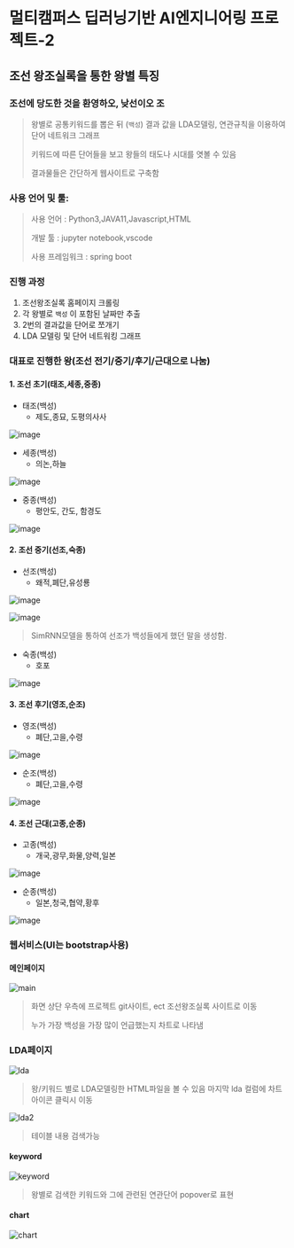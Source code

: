 # 멀티캠퍼스 딥러닝기반 AI엔지니어링 프로젝트-2

## 조선 왕조실록을 통한 왕별 특징

### 조선에 당도한 것을 환영하오, 낮선이오 조

> 왕별로 공통키워드를 뽑은 뒤 (`백성`) 결과 값을 LDA모델링, 연관규칙을 이용하여 단어 네트워크 그래프
>
> 키워드에 따른 단어들을 보고 왕들의 태도나 시대를 엿볼 수 있음
>
> 결과물들은 간단하게 웹사이트로 구축함

### 사용 언어 및 툴:

> 사용 언어 : Python3,JAVA11,Javascript,HTML
>
>  개발 툴 : jupyter notebook,vscode
>
> 사용 프레임워크 : spring boot

### 진행 과정

1. 조선왕조실록 홈페이지 크롤링
2. 각 왕별로 `백성` 이 포함된 날짜만 추출
3. 2번의 결과값을 단어로 쪼개기
4. LDA 모델링 및 단어 네트워킹 그래프

### 대표로 진행한 왕(조선 전기/중기/후기/근대으로 나눔)

#### 1. 조선 초기(태조,세종,중종)

- 태조(백성)
  - 제도,종묘, 도평의사사

![image](https://user-images.githubusercontent.com/59459751/98788191-db902d80-2443-11eb-8494-38699447719c.png)

- 세종(백성)
  - 의논,하늘

![image](https://user-images.githubusercontent.com/59459751/98788291-024e6400-2444-11eb-9f9d-6fed82f1a352.png)

- 중종(백성)
  - 평안도, 간도, 함경도

![image](https://user-images.githubusercontent.com/59459751/98788371-227e2300-2444-11eb-8bca-fe3ef84aaaa3.png)

#### 2. 조선 중기(선조,숙종)

- 선조(백성)
  - 왜적,폐단,유성룡

![image](https://user-images.githubusercontent.com/59459751/98788492-50636780-2444-11eb-8863-2f4edb1ee264.png)

![image](https://user-images.githubusercontent.com/59459751/98788522-59eccf80-2444-11eb-9219-a16c91867c38.png)

> SimRNN모델을 통하여 선조가 백성들에게 했던 말을 생성함.

- 숙종(백성)
  - 호포

![image](https://user-images.githubusercontent.com/59459751/98788665-94ef0300-2444-11eb-8d6b-1b4367f9f3d7.png)

#### 3. 조선 후기(영조,순조)

- 영조(백성)
  - 폐단,고을,수령

![image](https://user-images.githubusercontent.com/59459751/98788847-c8ca2880-2444-11eb-8afd-baec9974aad6.png)

- 순조(백성)
  - 폐단,고을,수령

![image](https://user-images.githubusercontent.com/59459751/98788945-e7302400-2444-11eb-9767-2323d7107b01.png)

#### 4. 조선 근대(고종,순종)

- 고종(백성)
  - 개국,광무,화물,양력,일본

![image](https://user-images.githubusercontent.com/59459751/98789032-0b8c0080-2445-11eb-8622-4de8af8acecf.png)

- 순종(백성)
  - 일본,청국,협약,황후

![image](https://user-images.githubusercontent.com/59459751/98789107-2b232900-2445-11eb-800a-e598e9842835.png)

### 웹서비스(UI는 bootstrap사용)

#### 메인페이지

![main](https://user-images.githubusercontent.com/59459751/98789159-455d0700-2445-11eb-8b52-c28027bef6df.PNG)

> 화면 상단 우측에 프로젝트 git사이트, ect 조선왕조실록 사이트로 이동
>
> 누가 가장 백성을 가장 많이 언급했는지 차트로 나타냄

### LDA페이지

![lda](https://user-images.githubusercontent.com/59459751/98789350-85bc8500-2445-11eb-8170-eb76c9ca9ab1.PNG)

> 왕/키워드 별로 LDA모델링한 HTML파일을 볼 수 있음 마지막 lda 컬럼에 차트 아이콘 클릭시 이동

![lda2](https://user-images.githubusercontent.com/59459751/98789444-a389ea00-2445-11eb-97cb-2b06fecc3348.PNG)

> 테이블 내용 검색가능

#### keyword

![keyword](https://user-images.githubusercontent.com/59459751/98789504-b69cba00-2445-11eb-9240-60dc2e424c4a.PNG)

> 왕별로 검색한 키워드와 그에 관련된 연관단어 popover로 표현

#### chart

![chart](https://user-images.githubusercontent.com/59459751/98789561-cd431100-2445-11eb-830a-dcc3c824bccd.PNG)
